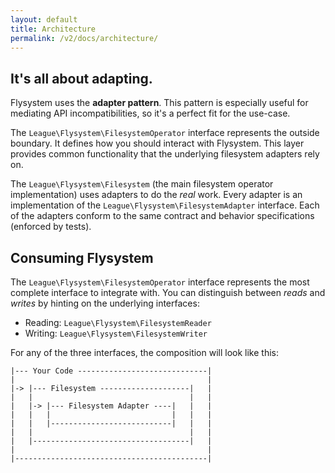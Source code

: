 ```yaml
---
layout: default
title: Architecture
permalink: /v2/docs/architecture/
---
```


## It's all about adapting.

Flysystem uses the  **adapter pattern**. This pattern is especially
useful for mediating API incompatibilities, so it's a perfect fit
for the use-case.

The `League\Flysystem\FilesystemOperator` interface represents the outside
boundary. It defines how you should interact with Flysystem. This layer
provides common functionality that the underlying filesystem adapters
rely on.

The `League\Flysystem\Filesystem` (the main filesystem operator implementation)
uses adapters to do the _real_ work. Every adapter is an implementation of the
`League\Flysystem\FilesystemAdapter` interface. Each of the adapters conform to
the same contract and behavior specifications (enforced by tests).

## Consuming Flysystem

The `League\Flysystem\FilesystemOperator` interface represents the most complete
interface to integrate with. You can distinguish between _reads_ and _writes_ by
hinting on the underlying interfaces:

 - Reading: `League\Flysystem\FilesystemReader`  
 - Writing: `League\Flysystem\FilesystemWriter`
 
 For any of the three interfaces, the composition will look like this:
 
 ```text
|--- Your Code -----------------------------|
|                                           |
|-> |--- Filesystem --------------------|   |
|   |                                   |   |
|   |-> |--- Filesystem Adapter ----|   |   |
|   |   |                           |   |   |
|   |   |---------------------------|   |   |
|   |                                   |   |
|   |-----------------------------------|   |
|                                           |
|-------------------------------------------|
```


